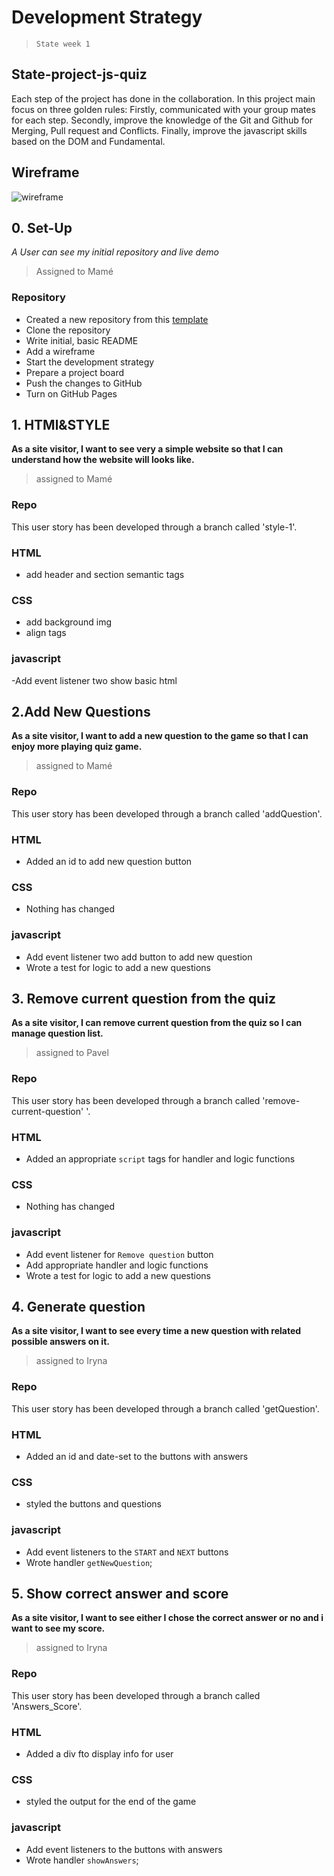 # Development Strategy

> `State week 1`

## State-project-js-quiz

Each step of the project has done in the collaboration. In this project main focus on three golden rules: Firstly, communicated with your group mates for each step. Secondly, improve the knowledge of the Git and Github for Merging, Pull request and Conflicts. Finally, improve  the javascript skills based on the DOM and Fundamental.

## Wireframe

![wireframe](./images/js_15.png)

## 0. Set-Up

_A User can see my initial repository and live demo_

> Assigned to Mamé

### Repository

- Created a new repository from this [template](https://github.com/HackYourFutureBelgium/state-project-js-quiz)
- Clone the repository
- Write initial, basic README
- Add a wireframe
- Start the development strategy
- Prepare a project board
- Push the changes to GitHub
- Turn on GitHub Pages 

## 1. HTMl&STYLE

**As a site visitor, I want to see very a simple website so that I can understand how the website will looks like.**

> assigned to Mamé

### Repo

This user story has been developed through a branch called 'style-1'.

### HTML

- add header and section semantic tags

### CSS

- add background img
- align tags

### javascript

-Add event listener two show basic html

## 2.Add New Questions

**As a site visitor, I want to add a new question to the game  so that I can enjoy more playing quiz game.**

> assigned to Mamé

### Repo

This user story has been developed through a branch called 'addQuestion'.

### HTML

- Added an id to add new question button

### CSS

- Nothing has changed

### javascript

- Add event listener two add button to add new question
- Wrote a test for logic to add a new questions

## 3. Remove current question from the quiz

**As a site visitor, I can remove current question from the quiz so I can manage question list.**

> assigned to Pavel

### Repo

This user story has been developed through a branch called 'remove-current-question'
'.

### HTML

- Added an appropriate `script` tags for handler and logic functions

### CSS

- Nothing has changed

### javascript

- Add event listener for `Remove question` button
- Add appropriate handler and logic functions
- Wrote a test for logic to add a new questions

## 4. Generate question

**As a site visitor, I want to see every time a new question with related possible answers on it.**

> assigned to Iryna

### Repo

This user story has been developed through a branch called 'getQuestion'.

### HTML

- Added an id and date-set to the buttons with answers

### CSS

- styled the buttons and questions 

### javascript

- Add event listeners to the `START` and `NEXT` buttons
- Wrote handler `getNewQuestion`;

## 5. Show correct answer and score

**As a site visitor, I want to see either I chose the correct answer or no and i want to see my score.**

> assigned to Iryna

### Repo

This user story has been developed through a branch called 'Answers_Score'.

### HTML

- Added a div fto display info for user

### CSS

- styled the output for the end of the game

### javascript

- Add event listeners to the buttons with answers
- Wrote handler `showAnswers`;

